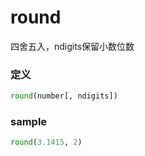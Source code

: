 # round
四舍五入，ndigits保留小数位数

### 定义
```python
round(number[, ndigits])
```


### sample
```python
round(3.1415, 2)
```
